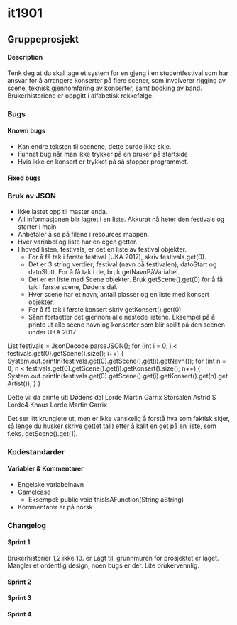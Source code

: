 # it1901
## Gruppeprosjekt 
#### Description
Tenk deg at du skal lage et system for en gjeng i en studentfestival som har ansvar for å arrangere konserter på flere scener, som involverer rigging av scene, teknisk gjennomføring av konserter, samt booking av band. Brukerhistoriene er oppgitt i alfabetisk rekkefølge.

### Bugs
#### Known bugs
* Kan endre teksten til scenene, dette burde ikke skje.
* Funnet bug når man ikke trykker på en bruker på startside
* Hvis ikke en konsert er trykket på så stopper programmet.
#### Fixed bugs


### Bruk av JSON
* Ikke lastet opp til master enda.
* All informasjonen blir lagret i en liste. Akkurat nå heter den festivals og starter i main.
* Anbefaler å se på filene i resources mappen.
* Hver variabel og liste har en egen getter.
* I hoved listen, festivals, er det en liste av festival objekter.
  * For å få tak i første festival (UKA 2017), skriv festivals.get(0).
  * Det er 3 string verdier; festival (navn på festivalen), datoStart og datoSlutt. For å få tak i de, bruk getNavnPåVariabel.
  * Det er en liste med Scene objekter. Bruk getScene().get(0) for å få tak i første scene, Dødens dal.
  * Hver scene har et navn, antall plasser og en liste med konsert objekter.
  * For å få tak i første konsert skriv getKonsert().get(0)
  * Sånn fortsetter det gjennom alle nestede listene.
Eksempel på å printe ut alle scene navn og konserter som blir spillt på den scenen under UKA 2017

List<Festival> festivals = JsonDecode.parseJSON();
        for (int i = 0; i < festivals.get(0).getScene().size(); i++) {
            System.out.println(festivals.get(0).getScene().get(i).getNavn());
            for (int n = 0; n < festivals.get(0).getScene().get(i).getKonsert().size(); n++) {
                System.out.println(festivals.get(0).getScene().get(i).getKonsert().get(n).getArtist());
            }
        }
 
Dette vil da printe ut:
Dødens dal
Lorde
Martin Garrix
Storsalen
Astrid S
Lorde4
Knaus
Lorde
Martin Garrix

Det ser litt krunglete ut, men er ikke vanskelig å forstå hva som faktisk skjer, så lenge du husker skrive get(et tall) etter å kallt en get på en liste, som f.eks. getScene().get(1). 


### Kodestandarder
#### Variabler & Kommentarer
* Engelske variabelnavn
* Camelcase
  * Eksempel: public void thisIsAFunction(String aString)
* Kommentarer er på norsk

### Changelog
#### Sprint 1
Brukerhistorier 1,2 ikke 13. er Lagt til, grunnmuren for prosjektet er laget. Mangler et ordentlig design, noen bugs er der. Lite brukervennlig. 
#### Sprint 2
#### Sprint 3
#### Sprint 4
